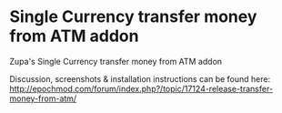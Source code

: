 Single Currency transfer money from ATM addon
======================

Zupa's Single Currency transfer money from ATM addon

Discussion, screenshots & installation instructions can be found here: http://epochmod.com/forum/index.php?/topic/17124-release-transfer-money-from-atm/
